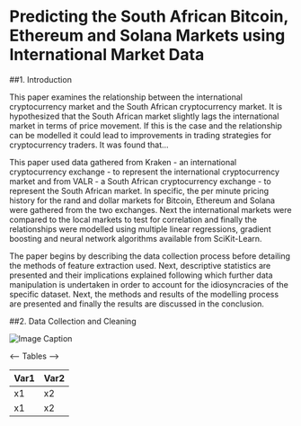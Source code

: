 # Predicting the South African Bitcoin, Ethereum and Solana Markets using International Market Data

##1. Introduction

This paper examines the relationship between the international cryptocurrency market and the South African cryptocurrency market.
It is hypothesized that the South African market slightly lags the international market in terms of price movement. 
If this is the case and the relationship can be modelled it could lead to improvements in trading strategies for cryptocurrency traders.
It was found that...

This paper used data gathered from Kraken - an international cryptocurrency exchange - to represent the international cryptocurrency market 
and from VALR - a South African cryptocurrency exchange - to represent the South African market. In specific, the per minute pricing history
for the rand and dollar markets for Bitcoin, Ethereum and Solana were gathered from the two exchanges. Next the international markets were 
compared to the local markets to test for correlation and finally the relationships were modelled using multiple linear regressions, gradient 
boosting and neural network algorithms available from SciKit-Learn. 

The paper begins by describing the data collection process before detailing the methods of feature extraction used. 
Next, descriptive statistics are presented and their implications explained following which further data manipulation is undertaken 
in order to account for the idiosyncracies of the specific dataset. Next, the methods and results of the modelling process are presented and
finally the results are discussed in the conclusion.

##2. Data Collection and Cleaning

<!-- Images -->

![Image Caption](image_path.jpeg)

<-- Tables -->

|Var1|Var2|
|----|----|
|x1  | x2 |
|x1  | x2 |




